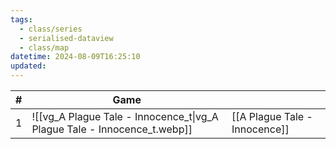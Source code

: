 ```yaml
---
tags:
  - class/series
  - serialised-dataview
  - class/map
datetime: 2024-08-09T16:25:10
updated: 
---
```

<!-- QueryToSerialize: table without id sequence as "#", embed(link(thumbnail)) as Game, file.link as ""  from #class/video-game where series = [[]] sort sequence -->
<!-- SerializedQuery: table without id sequence as "#", embed(link(thumbnail)) as Game, file.link as ""  from #class/video-game where series = [[]] sort sequence -->

| # | Game                                                                                               |                                                                          |
| - | -------------------------------------------------------------------------------------------------- | ------------------------------------------------------------------------ |
| 1 | ![[vg_A Plague Tale - Innocence_t\|vg_A Plague Tale - Innocence_t.webp]] | [[A Plague Tale - Innocence]] |
<!-- SerializedQuery END -->
